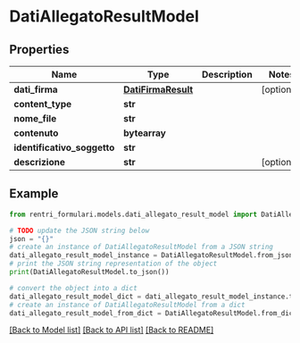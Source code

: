 # DatiAllegatoResultModel


## Properties

Name | Type | Description | Notes
------------ | ------------- | ------------- | -------------
**dati_firma** | [**DatiFirmaResult**](DatiFirmaResult.md) |  | [optional] 
**content_type** | **str** |  | 
**nome_file** | **str** |  | 
**contenuto** | **bytearray** |  | 
**identificativo_soggetto** | **str** |  | 
**descrizione** | **str** |  | [optional] 

## Example

```python
from rentri_formulari.models.dati_allegato_result_model import DatiAllegatoResultModel

# TODO update the JSON string below
json = "{}"
# create an instance of DatiAllegatoResultModel from a JSON string
dati_allegato_result_model_instance = DatiAllegatoResultModel.from_json(json)
# print the JSON string representation of the object
print(DatiAllegatoResultModel.to_json())

# convert the object into a dict
dati_allegato_result_model_dict = dati_allegato_result_model_instance.to_dict()
# create an instance of DatiAllegatoResultModel from a dict
dati_allegato_result_model_from_dict = DatiAllegatoResultModel.from_dict(dati_allegato_result_model_dict)
```
[[Back to Model list]](../README.md#documentation-for-models) [[Back to API list]](../README.md#documentation-for-api-endpoints) [[Back to README]](../README.md)



